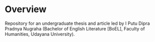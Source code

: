 
<!-- README.md is generated from README.Rmd. Please edit that file -->

# Overview

<!-- badges: start -->

<!-- badges: end -->

Repository for an undergraduate thesis and article led by I Putu Dipra
Pradnya Nugraha (Bachelor of English Literature \[BoEL\], Faculty of
Humanities, Udayana University).
